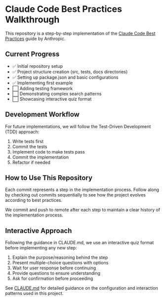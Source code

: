 # Claude Code Best Practices Walkthrough

This repository is a step-by-step implementation of the [Claude Code Best Practices](https://www.anthropic.com/engineering/claude-code-best-practices) guide by Anthropic.

## Current Progress

- ✅ Initial repository setup
- ✅ Project structure creation (src, tests, docs directories)
- ✅ Setting up package.json and basic configurations
- ✅ Implementing first example
- ⬜ Adding testing framework
- ⬜ Demonstrating complex search patterns
- ⬜ Showcasing interactive quiz format

## Development Workflow

For future implementations, we will follow the Test-Driven Development (TDD) approach:
1. Write tests first
2. Commit the tests
3. Implement code to make tests pass
4. Commit the implementation
5. Refactor if needed

## How to Use This Repository

Each commit represents a step in the implementation process. Follow along by checking out commits sequentially to see how the project evolves according to best practices.

We commit and push to remote after each step to maintain a clear history of the implementation process.

## Interactive Approach

Following the guidance in CLAUDE.md, we use an interactive quiz format before implementing any new step:
1. Explain the purpose/reasoning behind the step
2. Present multiple-choice questions with options
3. Wait for user response before continuing
4. Provide questions to ensure understanding
5. Ask for confirmation before proceeding

See [CLAUDE.md](./CLAUDE.md) for detailed guidance on the configuration and interaction patterns used in this project.